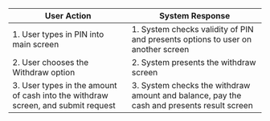 | User Action                                        | System Response                                              |
| -------------------------------------------------- | ------------------------------------------------------------ |
| 1. User types in PIN into main screen              | 1. System checks validity of PIN and presents options to user on another screen |
| 2. User chooses the Withdraw option                | 2. System presents the withdraw screen                       |
| 3. User types in the amount of cash into the withdraw screen, and submit request       | 3. System checks the withdraw amount and balance, pay the cash and presents result screen |

